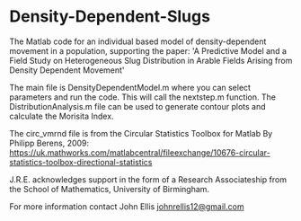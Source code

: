 # Density-Dependent-Slugs

The Matlab code for an individual based model of density-dependent movement in a population, supporting the paper: 'A Predictive Model and a Field Study on Heterogeneous
Slug Distribution in Arable Fields Arising from Density Dependent Movement'

The main file is DensityDependentModel.m where you can select parameters and run the code. This will call the nextstep.m function. The DistributionAnalysis.m file can be used to generate contour plots and calculate the Morisita Index.

The circ_vmrnd file is from the Circular Statistics Toolbox for Matlab By Philipp Berens, 2009: https://uk.mathworks.com/matlabcentral/fileexchange/10676-circular-statistics-toolbox-directional-statistics

J.R.E. acknowledges support in the form of a Research Associateship from the School of Mathematics, University of Birmingham.

For more information contact John Ellis johnrellis12@gmail.com
